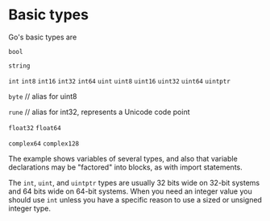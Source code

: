 # Basic types

Go's basic types are

`bool`

`string`

`int` `int8` `int16` `int32` `int64`
`uint` `uint8` `uint16` `uint32` `uint64` `uintptr`

`byte` // alias for uint8

`rune` // alias for int32, represents a Unicode code point

`float32` `float64`

`complex64` `complex128`

The example shows variables of several types, and also that variable declarations may be "factored" into blocks, as with import statements.

The `int`, `uint`, and `uintptr` types are usually 32 bits wide on 32-bit systems and 64 bits wide on 64-bit systems. When you need an integer value you should use `int` unless you have a specific reason to use a sized or unsigned integer type.
